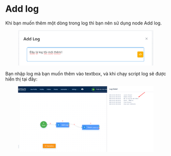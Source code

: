 # Add log

Khi bạn muốn thêm một dòng trong log thì bạn nên sử dụng node Add log.

<figure><img src="../../.gitbook/assets/image (10) (1) (1) (1) (1) (1) (1).png" alt=""><figcaption></figcaption></figure>

Bạn nhập log mà bạn muốn thêm vào textbox, và khi chạy script log sẽ được hiển thị tại đây:

<figure><img src="../../.gitbook/assets/image (11) (1) (1) (1) (1).png" alt=""><figcaption></figcaption></figure>
